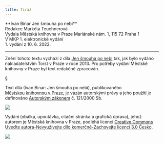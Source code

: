 ```yaml
---
title: Tiráž
---
```


<section>  
**Ivan Binar    
Jen šmouha po nebi**  
</section>  
<section>  
Redakce Markéta Teuchnerová  
</section>  
<section>  
Vydala Městská knihovna v Praze  
Mariánské nám. 1, 115 72 Praha 1  
</section>  
<section>  
V MKP 1. elektronické vydání  
</section>  
<section>  
</section>  
1. vydání z 10. 6. 2022.

***

<section>

Znění tohoto textu vychází z díla [Jen šmouha po nebi](https://search.mlp.cz/cz/titul/jen-smouha-po-nebi/3892053/#/) tak, jak bylo vydáno nakladatelstvím Torst v Praze v roce 2013. Pro potřeby vydání Městské knihovny v Praze byl text redakčně zpracován.

§

Text díla (Ivan Binar: Jen šmouha po nebi), publikovaného [Městskou knihovnou v Praze](https://www.mlp.cz/cz/), je vázán autorskými právy a jeho použití je definováno [Autorským zákonem](https://www.mkcr.cz/predpisy-zakonu-709.html) č. 121/2000 Sb.

![](../Images/image001.jpg)

Vydání (obálka, upoutávka, citační stránka a grafická úprava), jehož autorem je Městská knihovna v Praze, podléhá licenci [Creative Commons Uveďte autora-Nevyužívejte dílo komerčně-Zachovejte licenci 3.0 Česko](https://creativecommons.org/licenses/by-nc-sa/3.0/cz/).


</section>

<section>

![](../Images/image002.jpg)

</section>